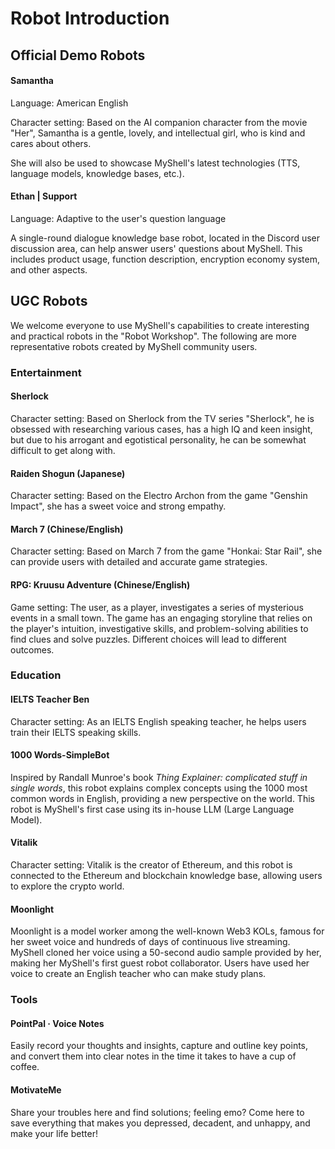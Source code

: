 # Robot Introduction

## Official Demo Robots

#### Samantha

Language: American English

Character setting: Based on the AI companion character from the movie "Her", Samantha is a gentle, lovely, and intellectual girl, who is kind and cares about others.

She will also be used to showcase MyShell's latest technologies (TTS, language models, knowledge bases, etc.).

#### Ethan | Support

Language: Adaptive to the user's question language

A single-round dialogue knowledge base robot, located in the Discord user discussion area, can help answer users' questions about MyShell. This includes product usage, function description, encryption economy system, and other aspects.

## UGC Robots

We welcome everyone to use MyShell's capabilities to create interesting and practical robots in the "Robot Workshop". The following are more representative robots created by MyShell community users.

### Entertainment

#### Sherlock

Character setting: Based on Sherlock from the TV series "Sherlock", he is obsessed with researching various cases, has a high IQ and keen insight, but due to his arrogant and egotistical personality, he can be somewhat difficult to get along with.

#### Raiden Shogun (Japanese)

Character setting: Based on the Electro Archon from the game "Genshin Impact", she has a sweet voice and strong empathy.

#### March 7 (Chinese/English)

Character setting: Based on March 7 from the game "Honkai: Star Rail", she can provide users with detailed and accurate game strategies.

#### RPG: Kruusu Adventure (Chinese/English)

Game setting: The user, as a player, investigates a series of mysterious events in a small town. The game has an engaging storyline that relies on the player's intuition, investigative skills, and problem-solving abilities to find clues and solve puzzles. Different choices will lead to different outcomes.

### Education

#### IELTS Teacher Ben

Character setting: As an IELTS English speaking teacher, he helps users train their IELTS speaking skills.

#### 1000 Words-SimpleBot

Inspired by Randall Munroe's book _Thing Explainer: complicated stuff in single words_, this robot explains complex concepts using the 1000 most common words in English, providing a new perspective on the world. This robot is MyShell's first case using its in-house LLM (Large Language Model).

#### Vitalik

Character setting: Vitalik is the creator of Ethereum, and this robot is connected to the Ethereum and blockchain knowledge base, allowing users to explore the crypto world.

#### Moonlight

Moonlight is a model worker among the well-known Web3 KOLs, famous for her sweet voice and hundreds of days of continuous live streaming. MyShell cloned her voice using a 50-second audio sample provided by her, making her MyShell's first guest robot collaborator. Users have used her voice to create an English teacher who can make study plans.

### Tools

#### PointPal · Voice Notes

Easily record your thoughts and insights, capture and outline key points, and convert them into clear notes in the time it takes to have a cup of coffee.

#### MotivateMe

Share your troubles here and find solutions; feeling emo? Come here to save everything that makes you depressed, decadent, and unhappy, and make your life better!

####